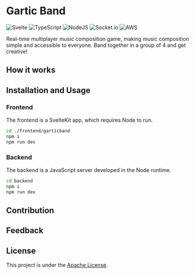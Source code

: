 # Gartic Band

![Svelte](https://img.shields.io/badge/svelte-%23f1413d.svg?style=for-the-badge&logo=svelte&logoColor=white) ![TypeScript](https://img.shields.io/badge/typescript-%23007ACC.svg?style=for-the-badge&logo=typescript&logoColor=white) ![NodeJS](https://camo.githubusercontent.com/8477a50d7210f0f3bf15fbe5b44809296b75f2101a2927818599d72c8ea72cef/68747470733a2f2f696d672e736869656c64732e696f2f62616467652f6e6f64652e6a732d3644413535463f7374796c653d666f722d7468652d6261646765266c6f676f3d6e6f64652e6a73266c6f676f436f6c6f723d7768697465) ![Socket.io](https://camo.githubusercontent.com/e3aef779877ecfad97fc1e213d3c449a685e6766c0c7fdca210802d4a1f59302/68747470733a2f2f696d672e736869656c64732e696f2f62616467652f536f636b65742e696f2d626c61636b3f7374796c653d666f722d7468652d6261646765266c6f676f3d736f636b65742e696f266261646765436f6c6f723d303130313031) ![AWS](https://img.shields.io/badge/AWS-%23FF9900.svg?style=for-the-badge&logo=amazon-aws&logoColor=white)

Real-time multiplayer music composition game, making music composition simple and accessible to everyone. Band together in a group of 4 and get creative!

## How it works

## Installation and Usage

### Frontend

The frontend is a SvelteKit app, which requires Node to run.

```zsh
cd ./frontend/garticband
npm i
npm run dev
```

### Backend

The backend is a JavaScript server developed in the Node runtime.

```zsh
cd backend
npm i
npm run dev
```

## Contribution

## Feedback

## License

This project is under the [Apache License](./LICENSE).

<!-- # Garticband

## Running

Both the frontend and backend require environment variables, which can be seen
in `frontend/garticband/.env.example` and `backend/garticband/.env.example`,
respectively. Create .env files in both directories, and replace the
values of the environment variables from the example files.

### Frontend

The frontend is a SvelteKit app, which requires Node to run.

```zsh
cd ./frontend/garticband
npm i
npm run dev
```

### Backend

The backend is a JavaScript server developed in the Node runtime.

```zsh
cd backend
npm i
npm run dev
``` -->
